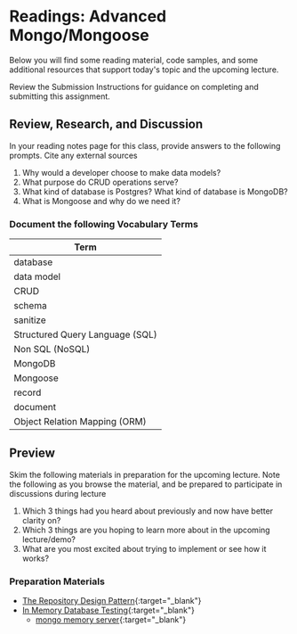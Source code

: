 # Readings: Advanced Mongo/Mongoose

Below you will find some reading material, code samples, and some additional resources that support today's topic and the upcoming lecture.

Review the Submission Instructions for guidance on completing and submitting this assignment.

## Review, Research, and Discussion

In your reading notes page for this class, provide answers to the following prompts. Cite any external sources

1. Why would a developer choose to make data models?
2. What purpose do CRUD operations serve?
3. What kind of database is Postgres? What kind of database is MongoDB?
4. What is Mongoose and why do we need it?

### Document the following Vocabulary Terms

| Term                            |
| ------------------------------- |
| database                        |
| data model                      |
| CRUD                            |
| schema                          |
| sanitize                        |
| Structured Query Language (SQL) |
| Non SQL (NoSQL)                 |
| MongoDB                         |
| Mongoose                        |
| record                          |
| document                        |
| Object Relation Mapping (ORM)   |

## Preview

Skim the following materials in preparation for the upcoming lecture. Note the following as you browse the material, and be prepared to participate in discussions during lecture

1. Which 3 things had you heard about previously and now have better clarity on?
1. Which 3 things are you hoping to learn more about in the upcoming lecture/demo?
1. What are you most excited about trying to implement or see how it works?

### Preparation Materials

- [The Repository Design Pattern](https://cubettech.com/resources/blog/introduction-to-repository-design-pattern/){:target="_blank"}
- [In Memory Database Testing](https://dev.to/paulasantamaria/testing-node-js-mongoose-with-an-in-memory-database-32np){:target="_blank"}
  - [mongo memory server](https://www.npmjs.com/package/mongodb-memory-server){:target="_blank"}
